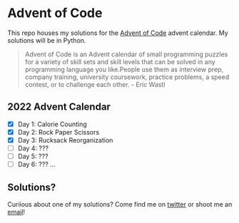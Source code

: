 # Advent of Code
This repo houses my solutions for the [Advent of Code](https://adventofcode.com/2022/) advent calendar. My solutions will be in Python.

>Advent of Code is an Advent calendar of small programming puzzles for a variety of skill sets and skill levels that can be solved in any programming language you like.People use them as interview prep, company training, university coursework, practice problems, a speed contest, or to challenge each other. - Eric Wastl

## 2022 Advent Calendar
- [x] Day 1: Calorie Counting
- [x] Day 2: Rock Paper Scissors
- [x] Day 3: Rucksack Reorganization
- [ ] Day 4: ???
- [ ] Day 5: ???
- [ ] Day 6: ???
...

## Solutions?
Curiious about one of my solutions? Come find me on [twitter](https://twitter.com/CalebtheWood) or shoot me an [email](calebwood.cs@gmail.com)!